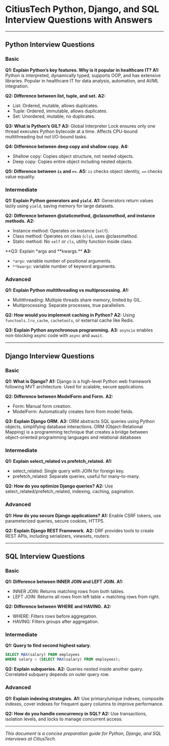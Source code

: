 # CitiusTech Python, Django, and SQL Interview Questions with Answers

---

## Python Interview Questions

### Basic

**Q1: Explain Python’s key features. Why is it popular in healthcare IT?**
**A1:** Python is interpreted, dynamically typed, supports OOP, and has extensive libraries. Popular in healthcare IT for data analysis, automation, and AI/ML integration.

**Q2: Difference between list, tuple, and set.**
**A2:**

- List: Ordered, mutable, allows duplicates.
- Tuple: Ordered, immutable, allows duplicates.
- Set: Unordered, mutable, no duplicates.

**Q3: What is Python’s GIL?**
**A3:** Global Interpreter Lock ensures only one thread executes Python bytecode at a time. Affects CPU-bound multithreading but not I/O-bound tasks.

**Q4: Difference between deep copy and shallow copy.**
**A4:**

- Shallow copy: Copies object structure, not nested objects.
- Deep copy: Copies entire object including nested objects.

**Q5: Difference between `is` and `==`.**
**A5:** `is` checks object identity, `==` checks value equality.

### Intermediate

**Q1: Explain Python generators and `yield`.**
**A1:** Generators return values lazily using `yield`, saving memory for large datasets.

**Q2: Difference between @staticmethod, @classmethod, and instance methods.**
**A2:**

- Instance method: Operates on instance (`self`).
- Class method: Operates on class (`cls`), uses @classmethod.
- Static method: No `self` or `cls`, utility function inside class.

**Q3: Explain \*args and **kwargs.\*\*
**A3:**

- `*args`: variable number of positional arguments.
- `**kwargs`: variable number of keyword arguments.

### Advanced

**Q1: Explain Python multithreading vs multiprocessing.**
**A1:**

- Multithreading: Multiple threads share memory, limited by GIL.
- Multiprocessing: Separate processes, true parallelism.

**Q2: How would you implement caching in Python?**
**A2:** Using `functools.lru_cache`, `cachetools`, or external cache like Redis.

**Q3: Explain Python asynchronous programming.**
**A3:** `asyncio` enables non-blocking async code with `async` and `await`.

---

## Django Interview Questions

### Basic

**Q1: What is Django?**
**A1:** Django is a high-level Python web framework following MVT architecture. Used for scalable, secure applications.

**Q2: Difference between ModelForm and Form.**
**A2:**

- Form: Manual form creation.
- ModelForm: Automatically creates form from model fields.

**Q3: Explain Django ORM.**
**A3:** ORM abstracts SQL queries using Python objects, simplifying database interactions.
ORM (Object-Relational Mapping) is a programming technique that creates a bridge between object-oriented programming languages and relational databases

### Intermediate

**Q1: Explain select_related vs prefetch_related.**
**A1:**

- select_related: Single query with JOIN for foreign key.
- prefetch_related: Separate queries, useful for many-to-many.

**Q2: How do you optimize Django queries?**
**A2:** Use select_related/prefetch_related, indexing, caching, pagination.

### Advanced

**Q1: How do you secure Django applications?**
**A1:** Enable CSRF tokens, use parameterized queries, secure cookies, HTTPS.

**Q2: Explain Django REST Framework.**
**A2:** DRF provides tools to create REST APIs, including serializers, viewsets, routers.

---

## SQL Interview Questions

### Basic

**Q1: Difference between INNER JOIN and LEFT JOIN.**
**A1:**

- INNER JOIN: Returns matching rows from both tables.
- LEFT JOIN: Returns all rows from left table + matching rows from right.

**Q2: Difference between WHERE and HAVING.**
**A2:**

- WHERE: Filters rows before aggregation.
- HAVING: Filters groups after aggregation.

### Intermediate

**Q1: Query to find second highest salary.**

```sql
SELECT MAX(salary) FROM employees
WHERE salary < (SELECT MAX(salary) FROM employees);
```

**Q2: Explain subqueries.**
**A2:** Queries nested inside another query. Correlated subquery depends on outer query row.

### Advanced

**Q1: Explain indexing strategies.**
**A1:** Use primary/unique indexes, composite indexes, cover indexes for frequent query columns to improve performance.

**Q2: How do you handle concurrency in SQL?**
**A2:** Use transactions, isolation levels, and locks to manage concurrent access.

---

_This document is a concise preparation guide for Python, Django, and SQL interviews at CitiusTech._
